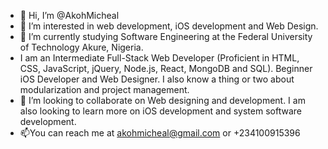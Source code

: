 - 👋 Hi, I’m @AkohMicheal
- 👀 I’m interested in web development, iOS development and Web Design. 
- 🌱 I’m currently studying Software Engineering at the Federal University of Technology Akure, Nigeria.
- I am an Intermediate Full-Stack Web Developer (Proficient in HTML, CSS, JavaScript, jQuery, Node.js, React, MongoDB and SQL). Beginner iOS Developer and Web Designer. I also know a thing or two about modularization and project management.
- 💞️ I’m looking to collaborate on Web designing and development. I am also looking to learn more on iOS development and system software development.
- 📫You can reach me at akohmicheal@gmail.com or +234100915396

<!---
AkohMicheal/AkohMicheal is a ✨ special ✨ repository because its `README.md` (this file) appears on your GitHub profile.
You can click the Preview link to take a look at your changes.
--->
